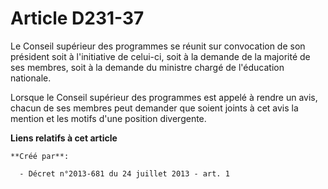 # Article D231-37

Le Conseil supérieur des programmes se réunit sur convocation de son président soit à l'initiative de celui-ci, soit à la
demande de la majorité de ses membres, soit à la demande du ministre chargé de l'éducation nationale. 

Lorsque le Conseil supérieur des programmes est appelé à rendre un avis, chacun de ses membres peut demander que soient
joints à cet avis la mention et les motifs d'une position divergente.

**Liens relatifs à cet article**

	**Créé par**:

	  - Décret n°2013-681 du 24 juillet 2013 - art. 1
